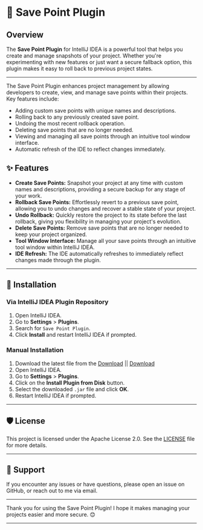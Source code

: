 # 🛑 Save Point Plugin

## Overview

The **Save Point Plugin** for IntelliJ IDEA is a powerful tool that helps you create and manage snapshots of your project. Whether you're experimenting with new features or just want a secure fallback option, this plugin makes it easy to roll back to previous project states.

---

<!-- Plugin description -->
The Save Point Plugin enhances project management by allowing developers to create, view, and manage save points within their projects. Key features include:
- Adding custom save points with unique names and descriptions.
- Rolling back to any previously created save point.
- Undoing the most recent rollback operation.
- Deleting save points that are no longer needed.
- Viewing and managing all save points through an intuitive tool window interface.
- Automatic refresh of the IDE to reflect changes immediately.
<!-- Plugin description end -->

## ✨ Features

- **Create Save Points:** Snapshot your project at any time with custom names and descriptions, providing a secure backup for any stage of your work.
- **Rollback Save Points:** Effortlessly revert to a previous save point, allowing you to undo changes and recover a stable state of your project.
- **Undo Rollback:** Quickly restore the project to its state before the last rollback, giving you flexibility in managing your project's evolution.
- **Delete Save Points:** Remove save points that are no longer needed to keep your project organized.
- **Tool Window Interface:** Manage all your save points through an intuitive tool window within IntelliJ IDEA.
- **IDE Refresh:** The IDE automatically refreshes to immediately reflect changes made through the plugin.

---

## 🚀 Installation

### Via IntelliJ IDEA Plugin Repository

1. Open IntelliJ IDEA.
2. Go to **Settings** > **Plugins**.
3. Search for `Save Point Plugin`.
4. Click **Install** and restart IntelliJ IDEA if prompted.

### Manual Installation

1. Download the latest file from the [Download](https://drive.usercontent.google.com/uc?id=1Aq-LyQruCtG_K8P80be9bwQgJwgVwa_p&export=download) || [Download](https://plugins.jetbrains.com/plugin/download?rel=true&updateId=589453)
2. Open IntelliJ IDEA.
3. Go to **Settings** > **Plugins**.
4. Click on the **Install Plugin from Disk** button.
5. Select the downloaded `.jar` file and click **OK**.
6. Restart IntelliJ IDEA if prompted.

---

## 🛡️ License

This project is licensed under the Apache License 2.0. See the [LICENSE](LICENSE) file for more details.

---

## 💬 Support

If you encounter any issues or have questions, please open an issue on GitHub, or reach out to me via email.

---

Thank you for using the Save Point Plugin! I hope it makes managing your projects easier and more secure. 😊

---
